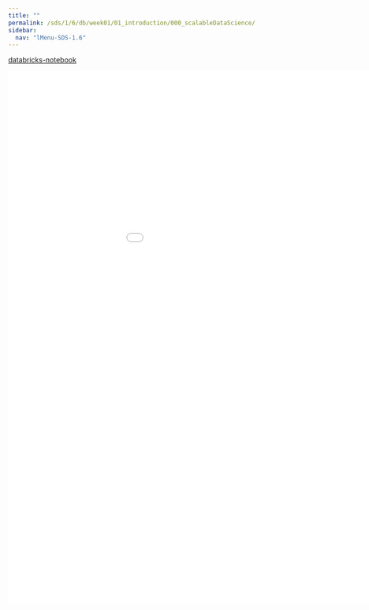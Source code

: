 ```yaml
---
title: ""
permalink: /sds/1/6/db/week01/01_introduction/000_scalableDataScience/
sidebar:
  nav: "lMenu-SDS-1.6"
---
```


[databricks-notebook](/db/week1/01_introduction/000_scalableDataScience.html)

<iframe src="/db/week1/01_introduction/000_scalableDataScience.html" frameborder="0" id="mainPageBody" width="1080px" height="1080px"></iframe>
